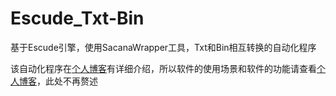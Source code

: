 # Escude_Txt-Bin
基于Escude引擎，使用SacanaWrapper工具，Txt和Bin相互转换的自动化程序

该自动化程序在[个人博客](https://pxbang.github.io/2024/04/13/galgame的全自动免费AI汉化-Escude引擎/)有详细介绍，所以软件的使用场景和软件的功能请查看[个人博客](https://pxbang.github.io/2024/04/13/galgame的全自动免费AI汉化-Escude引擎/)，此处不再赘述
